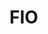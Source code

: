 # FIO

<script id="asciicast-D9EFwlEUVx787hayFapdHljBW" src="https://asciinema.org/a/D9EFwlEUVx787hayFapdHljBW.js" async></script>
